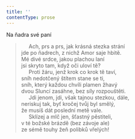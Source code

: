 ```yaml
---
title: ''
contentType: prose
---
```


Na ňadra své paní

>      Ach, prs a prs, jak krásná stezka strání  
> jde po ňadrech, z nichž Amor saje hbitě.  
> Mé divé srdce, jakou plachou laní  
> jsi skryto tam, když oči uloví tě?  
>      Proti žáru, jenž krok co krok tě taví,  
> sníh nedotčený štítem stane se ti,  
> sníh, který každou chvíli plamen žhavý  
> dvou Sluncí zasáhne, bez síly rozpouštěti.  
>      Jdi jenom, jdi, však tajnou stezkou, dále,  
> neriskuj tak, byť kročej tvůj byl smělý,  
> že musíš dát poslední metě vale.  
>      Sklízej a mlč jen, šťastný pěstiteli,  
> v té božské brázdě (bez závoje ale)  
> ze sémě touhy žeň polibků vřelých!
